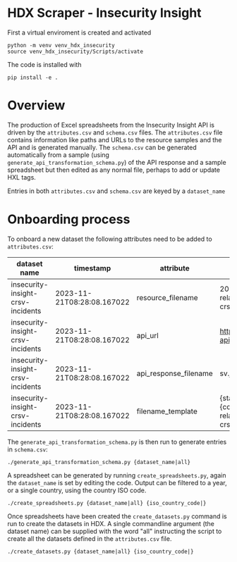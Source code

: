 # HDX Scraper - Insecurity Insight

First a virtual enviroment is created and activated

```shell
python -m venv venv_hdx_insecurity
source venv_hdx_insecurity/Scripts/activate
```

The code is installed with

```shell
pip install -e .
```

# Overview

The production of Excel spreadsheets from the Insecurity Insight API is driven by the `attributes.csv` and `schema.csv` files.
The `attributes.csv` file contains information like paths and URLs to the resource samples and the API and is generated manually.
The `schema.csv` can be generated automatically from a sample (using `generate_api_transformation_schema.py`) of the API response 
and a sample spreadsheet but then edited as any normal file, perhaps to add or update HXL tags.

Entries in both `attributes.csv` and `schema.csv` are keyed by a `dataset_name`

# Onboarding process
To onboard a new dataset the following attributes need to be added to `attributes.csv`:

| dataset name | timestamp | attribute | value | secondary_value |
| ----- | ------ | ----- | ----- | ----- |
| insecurity-insight-crsv-incidents | 2023-11-21T08:28:08.167022 | resource_filename | 2020-2023-conflict-related-sexual-violence-crsv-incident-data.xlsx | 
| insecurity-insight-crsv-incidents | 2023-11-21T08:28:08.167022 | api_url | https://sind-api.herokuapp.com/hdx/v1/sv | 
| insecurity-insight-crsv-incidents | 2023-11-21T08:28:08.167022 | api_response_filename | sv.json | 
| insecurity-insight-crsv-incidents | 2023-11-21T08:28:08.167022 | filename_template | {start_year}-{end_year}{country_iso}-conflict-related-sexual-violence-crsv-incident-data.xlsx |

The `generate_api_transformation_schema.py` is then run to generate entries in `schema.csv`: 

```
./generate_api_transformation_schema.py {dataset_name|all}
```


A spreadsheet can be generated by running `create_spreadsheets.py`, again the `dataset_name` is set by editing the code. Output can be filtered to a year, 
or a single country, using the country ISO code.

```
./create_spreadsheets.py {dataset_name|all} {iso_country_code|}
```

Once spreadsheets have been created the `create_datasets.py` command is run to create the datasets in HDX. A single commandline argument (the dataset name) can be supplied with the word "all" instructing the script to create all the datasets defined in the `attributes.csv` file.

```
./create_datasets.py {dataset_name|all} {iso_country_code|}
```

